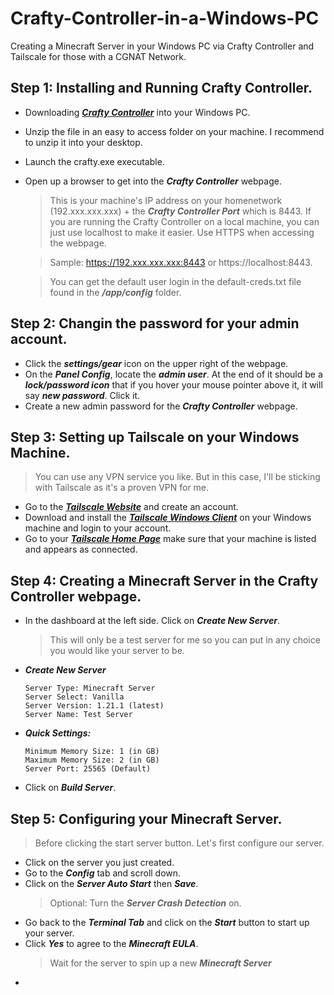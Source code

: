 # Crafty-Controller-in-a-Windows-PC
Creating a Minecraft Server in your Windows PC via Crafty Controller and Tailscale for those with a CGNAT Network.

## Step 1: Installing and Running Crafty Controller.
- Downloading ***[Crafty Controller](https://gitlab.com/crafty-controller/crafty-4/-/jobs/7540066681/artifacts/download)*** into your Windows PC.
- Unzip the file in an easy to access folder on your machine. I recommend to unzip it into your desktop.
- Launch the crafty.exe executable.
- Open up a browser to get into the ***Crafty Controller*** webpage.
  > This is your machine's IP address on your homenetwork (192.xxx.xxx.xxx) + the ***Crafty Controller Port*** which is 8443. If you are running the Crafty Controller on a local machine, you can just use localhost to make it easier.
  > Use HTTPS when accessing the webpage.

  > Sample: https://192.xxx.xxx.xxx:8443 or https://localhost:8443.
  
  > You can get the default user login in the default-creds.txt file found in the ***/app/config*** folder.

## Step 2: Changin the password for your admin account.
- Click the ***settings/gear*** icon on the upper right of the webpage. 
- On the ***Panel Config***, locate the ***admin user***. At the end of it should be a ***lock/password icon*** that if you hover your mouse pointer above it, it will say ***new password***. Click it.
- Create a new admin password for the ***Crafty Controller*** webpage.

## Step 3: Setting up Tailscale on your Windows Machine.
> You can use any VPN service you like. But in this case, I'll be sticking with Tailscale as it's a proven VPN for me.
- Go to the ***[Tailscale Website](https://tailscale.com)*** and create an account.
- Download and install the ***[Tailscale Windows Client](https://tailscale.com/download/windows)*** on your Windows machine and login to your account.
- Go to your ***[Tailscale Home Page](https://login.tailscale.com/admin/machines)*** make sure that your machine is listed and appears as connected.

## Step 4: Creating a Minecraft Server in the Crafty Controller webpage.
- In the dashboard at the left side. Click on ***Create New Server***.
  > This will only be a test server for me so you can put in any choice you would like your server to be.
- ***Create New Server***
  ```
  Server Type: Minecraft Server
  Server Select: Vanilla
  Server Version: 1.21.1 (latest)
  Server Name: Test Server
  ```
- ***Quick Settings:***
  ```
  Minimum Memory Size: 1 (in GB)
  Maximum Memory Size: 2 (in GB)
  Server Port: 25565 (Default)
  ```
- Click on ***Build Server***.

## Step 5: Configuring your Minecraft Server.
> Before clicking the start server button. Let's first configure our server.
- Click on the server you just created.
- Go to the ***Config*** tab and scroll down.
- Click on the ***Server Auto Start*** then ***Save***.
  > Optional: Turn the ***Server Crash Detection*** on.
- Go back to the ***Terminal Tab*** and click on the ***Start*** button to start up your server.
- Click ***Yes*** to agree to the ***Minecraft EULA***.
  > Wait for the server to spin up a new ***Minecraft Server***
- 















